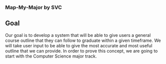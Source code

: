 ### Map-My-Major by SVC
## Goal
Our goal is to develop a system that will be able to give users a general course outline that they can follow to graduate within a given timeframe. We will take user input to be able to give the most accurate and most useful outline that we can provide. In order to prove this concept, we are going to start with the Computer Science major track.
